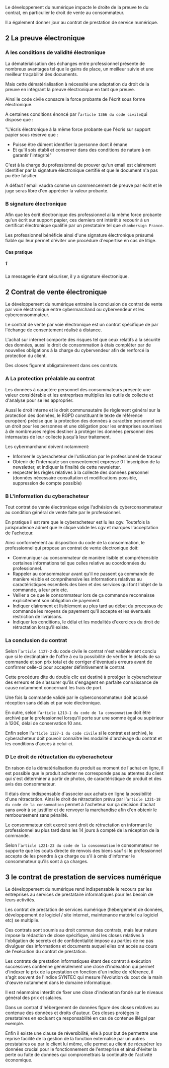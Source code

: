 
Le développement du numérique impacte le droite de la preuve te du contrat, en particulier le droit de vente au consommateur.

Il a également donner jour au contrat de prestation de service numérique.

## 2 La preuve électronique

### A les conditions de validité électronique

La dématérialisation des échanges entre professionnel présente de nombreux avantages tel que le gains de place, un meilleur suivie et une meilleur traçabilité des documents.

Mais cette dématérialisation à nécessité une adaptation du droit de la preuve en intégrant la preuve électronique en tant que preuve.

Ainsi le code civile consacre la force probante de l'écrit sous forme électronique.

A certaines conditions énoncé par l'`article 1366 du code civile`qui dispose que :

"L'écris électronique à la même force probante que l'écris sur support papier sous réserve que :

- Puisse être dûment identifier la personne dont il émane
- Et qu'il sois établi et conserver dans des conditions de nature à en garantir l'intégrité"

C'est à la charge du professionnel de prouver qu'un email est clairement identifier par la signature électronique certifié et que le document n'a pas pu être falsifier.

A défaut l'email vaudra comme un commencement de preuve par écrit et le juge seras libre d'en apprécier la valeur probante.

### B signature électronique

Afin que les écrit électronique des professionnel ai la même force probante qu'un écrit sur support papier, ces derniers ont intérêt à recourir à un certificat électronique qualifié par un prestataire tel que `chambersign France`.

Les professionnel bénéficie ainsi d'une signature électronique présumé fiable qui leur permet d'éviter une procédure d'expertise en cas de litige.

#### Cas pratique

##### 1

La messagerie étant sécuriser, il y a signature électronique.

## 2 Contrat de vente électronique

Le développement du numérique entraine la conclusion de contrat de vente par voie électronique entre cybermarchand ou cybervendeur et les cyberconsommateur.

Le contrat de vente par voie électronique est un contrat spécifique de par l'échange de consentement réalisé à distance.

L'achat sur internet comporte des risques tel que ceux relatifs à la sécurité des données, aussi le droit de consommation à étais compléter par de nouvelles obligations à la charge du cybervendeur afin de renforcé la protection du client.

Des closes figurent obligatoirement dans ces contrats.

### A La protection préalable au contrat

Les données à caractère personnel des consommateurs présente une valeur considérable et les entreprises multiplies les outils de collecte et d'analyse pour se les approprier.

Aussi le droit interne et le droit communautaire (le règlement général sur la protection des données, le RGPD constituant le texte de référence européen) précise que la protection des données à caractère personnel est un droit pour les personnes et une obligation pour les entreprises soumises à de nombreuses règles destiner à protéger les données personnel des internautes de leur collecte jusqu'à leur traitement.

Les cybermarchand doivent notamment:

- Informer le cyberacheteur de l'utilisation par le professionnel de traceur
- Obtenir de l'internaute son consentement expresse 0 l'inscription de la newsletter, et indiquer la finalité de cette newsletter.
- respecter les règles relatives à la collecte des données personnel (données nécessaire consultation et modifications possible, suppression de compte possible)

### B L'information du cyberacheteur

Tout contrat de vente électronique exige l'adhésion du cyberconsommateur au condition général de vente faite par le professionnel.

En pratique il est rare que le cyberacheteur est lu les cgv. Toutefois la jurisprudence admet que le clique valide les cgv et marques l'acceptation de l'acheteur.

Ainsi conformément au disposition du code de la consommation, le professionnel qui propose un contrat de vente électronique doit:

- Communiquer au consommateur de manière lisible et compréhensible certaines informations tel que celles relative au coordonnées du professionnel.
- Rappeler au consommateur avant qu'il ne passent ça commande de manière visible et compréhensive les informations relatives au caractéristiques essentiels des bien et des services qui font l'objet de la commande, a leur prix etc.
- Veiller a ce que le consommateur lors de ça commande reconnaisse explicitement son obligation de payement.
- Indiquer clairement et lisiblement au plus tard au début du processus de commande les moyens de payement qu'il accepte et les éventuels restriction de livraisons.
- Indiquer les conditions, le délai et les modalités d'exercices du droit de rétractation lorsqu'il existe.

### La conclusion du contrat

Selon l'`article 1127-2` du code civile le contrat n'est valablement conclu que si le destinataire de l'offre à eu la possibilité de vérifier le détails de sa commande et son prix total et de corriger d'éventuels erreurs avant de confirmer celle-ci pour accepter définitivement le contrat.

Cette procédure dite du double clic est destiné à protéger le cyberacheteur des erreurs et de s'assurer qu'ils s'engagent en parfaite connaissance de cause notamment concernant les frais de port.

Une fois la commande validé par le cyberconsommateur doit accusé réception sans délais et par voie électronique.

En outre, selon l'`article L213-1 du code de la consommation` doit être archivé par le professionnel lorsqu'il porte sur une somme égal ou supérieur à 120€, délai de conservation 10 ans.

Enfin selon l'`article 1127-1 du code civile` si le contrat est archivé, le cyberacheteur doit pouvoir connaître les modalité d'archivage du contrat et les conditions d'accès à celui-ci.


### D Le droit de rétractation du cyberacheteur

En raison de la dématérialisation du produit au moment de l'achat en ligne, il est possible que le produit acheter ne corresponde pas au attentes du client qui s'est déterminer à partir de photos, de caractéristique de produit et des avis des consommateur.

Il étais donc indispensable d'associer aux achats en ligne la possibilité d'une rétractation. Ainsi le droit de rétractation prévu par l'`article L221-18 du code de la consommation` permet à l'acheteur sur ça décision d'achat sans avoir à se justifier et de renvoyer la marchandise afin d'en obtenir le remboursement sans pénalité.

Le consommateur doit exercé sont droit de rétractation en informant le professionnel au plus tard dans les 14 jours à compté de la réception de la commande.

Selon l'`article L221-23 du code de la consommation` le consommateur ne supporte que les couts directe de renvois des biens sauf si le professionnel accepte de les prendre à ça charge ou s'il à omis d'informer le consommateur qu'ils sont à ça charges.

## 3 le contrat de prestation de services numérique

Le développement du numérique rend indispensable le recours par les entreprises au services de prestataire informatiques pour les besoin de leurs activités.

Les contrat de prestation de services numérique (hébergement de données, développement de logiciel / site internet, maintenance matériel ou logiciel etc) se multiplie.

Ces contrats sont soumis au droit commun des contrats, mais leur nature impose la rédaction de close spécifique, ainsi les closes relatives à l'obligation de secrets et de confidentialité impose au parties de ne pas divulguer des informations et documents auquel elles ont accès au cours de l'exécution du contrat de prestation.

Les contrats de prestation informatiques étant des contrat à exécution successives contienne généralement une close d'indexation qui permet d'indexer le prix de la prestation en fonction d'un indice de référence, il s'agit souvent de l'indice SYNTEC qui mesure l'évolution du cout de la main d'œuvre notamment dans le domaine informatique.

Il est néanmoins interdit de fixer une close d'indexation fondé sur le niveaux général des prix et salaires.

Dans un contrat d'hébergement de données figure des closes relatives au contenue des données et droits d'auteur. Ces closes protèges le prestataires en excluant ça responsabilité en cas de contenue illégal par exemple.

Enfin il existe une clause de réversibilité, elle à pour but de permettre une reprise facilité de la gestion de la fonction externalisé par un autres prestataires ou par le client lui même, elle permet au client de récupérer les données crucial pour le fonctionnement de l'entreprise et ainsi d'éviter la perte ou fuite de données qui compromettrais la continuité de l'activité économique.

